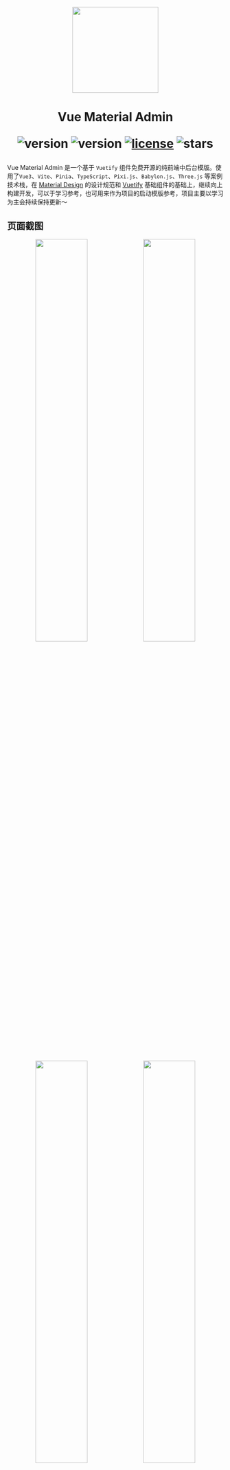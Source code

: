<p align="center">
  <img width="200" src="https://gitee.com/chenhuajie/vue-material-admin/raw/master/src/assets/admin-logo.png">
</p>

<h1 align="center">
    Vue Material Admin
<div align="center">


![version](https://img.shields.io/badge/Vue-3.x-blue.svg)
![version](https://img.shields.io/badge/Vite-4.x-green.svg)
[![license](https://img.shields.io/github/license/kailong321200875/vue-element-plus-admin.svg)](LICENSE)
![stars](https://img.shields.io/github/stars/armomu/vue-material-admin.svg?style=social&label=Stars)

</div>

</h1>


Vue Material Admin 是一个基于 `Vuetify` 组件免费开源的纯前端中后台模版。使用了`Vue3`、`Vite`、`Pinia`、`TypeScript`、`Pixi.js`、`Babylon.js`、`Three.js` 等案例技术栈，在 [Material Design](https://m3.material.io/) 的设计规范和 [Vuetify](https://vuetifyjs.com/zh-Hans/) 基础组件的基础上，继续向上构建开发，可以于学习参考，也可用来作为项目的启动模版参考，项目主要以学习为主会持续保持更新～


## 页面截图

<p align="center">
  <img width="49%" src="https://github.com/armomu/vue-material-admin/raw/master/src/assets/tesla.png">
  <img width="49%" src="https://github.com/armomu/vue-material-admin/raw/master/src/assets/smart_house.png">
  <img width="49%" src="https://github.com/armomu/vue-material-admin/raw/master/src/assets/babylonjs.png">
  <img width="49%" src="https://github.com/armomu/vue-material-admin/raw/master/src/assets/edit_layer.png">
</p>

## 预览地址
-   [https://chenhuajie.gitee.io/vue-material-admin](https://chenhuajie.gitee.io/vue-material-admin/)

> ⚠️ 如果你是第二次打开左下角弹出更新提示的时候按f12清除一下缓存硬性重新加载一下吧！那个PWA缓存搞不定，PWA代码已经删了但是还是会有缓存

## TODO
1. 特斯拉仪表盘
    - ✅ 高德地图轨迹回放
    - ❌ 轨迹播放速度修复
2. 智能家居控制中心组件
    - ✅ Apexcharts
    - ✅ 滑块控制器
    - ✅ 滑块控制器增加鼠标滑动
    - ✅ 音乐播放器UI
    - ✅ 播放音频
    - ✅ 360度全景图预览(支持移动设备陀螺仪)
4. [Three.js](https://chenhuajie.gitee.io/vue-material-admin/#/graphics/three-js)
    - ✅ 360度全景图预览
    - ✅ 动态导入glb、gltf三维模型
5. [Babylon.js](https://github.com/armomu/ergoudan) 
    - ✅ 物理引擎
    - ✅ 角色控制器
    - ✅ 上下楼梯
    - ✅ 上下坡
6. [Pixi.js捕鱼DEMO](https://chenhuajie.gitee.io/vue-material-admin/#/graphics/pixijs) 
    - ✅ 小鱼自动移动算法
    - ✅ 射击撒网
    - ❌ 小鱼获取新位置后旋转对应角度方向
    - ❌ 音频
7. 页面拖拽编辑
    - ✅ 元素大小调整、组件拖拽、顺序拖拽、显示删除
    - ✅ 右键菜单
    - ❌ 属性、事件编辑
    - ❌ 标尺
    - ❌ 缩放
8. 高德地图
    - ✅ 高德地图轨迹回放
    - ✅ 镜头跟踪动画
    - ❌ GeoJSON
9. 适配
    - ✅ 夜间模式
    - ✅ 适配移动设备(大部分适配)
    - ❌ 主题颜色动态修改
10. 权限
    - ❌ 角色权限
    - ❌ 按钮权限
11. 管理后台
    - ❌ Nest.js

## 本地开发

> ⚠️ 本地开发需要 `nodejs` 14.18+以上版本，

```
# 克隆项目
git clone https://github.com/armomu/vue-material-admin.git

# 打开文件目录
cd vue-material-admin

# 安装依赖
yarn
// npm install 

# 本地运行
npm run dev

```

